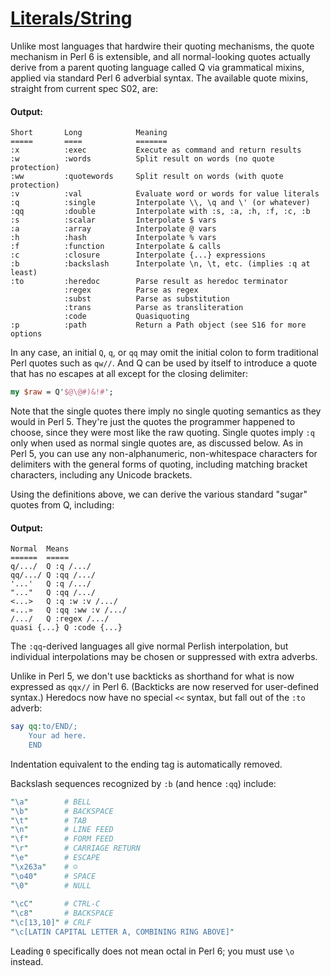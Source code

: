 [1]: https://rosettacode.org/wiki/Literals/String

# [Literals/String][1]

Unlike most languages that hardwire their quoting mechanisms, the quote mechanism in Perl 6 is extensible, and all normal-looking quotes actually derive from a parent quoting language called Q via grammatical mixins, applied via standard Perl 6 adverbial syntax.
The available quote mixins, straight from current spec S02, are:


#### Output:
```
Short       Long            Meaning
=====       ====            =======
:x          :exec           Execute as command and return results
:w          :words          Split result on words (no quote protection)
:ww         :quotewords     Split result on words (with quote protection)
:v          :val            Evaluate word or words for value literals
:q          :single         Interpolate \\, \q and \' (or whatever)
:qq         :double         Interpolate with :s, :a, :h, :f, :c, :b
:s          :scalar         Interpolate $ vars
:a          :array          Interpolate @ vars
:h          :hash           Interpolate % vars
:f          :function       Interpolate & calls
:c          :closure        Interpolate {...} expressions
:b          :backslash      Interpolate \n, \t, etc. (implies :q at least)
:to         :heredoc        Parse result as heredoc terminator
            :regex          Parse as regex
            :subst          Parse as substitution
            :trans          Parse as transliteration
            :code           Quasiquoting
:p          :path           Return a Path object (see S16 for more options
```


In any case, an initial `Q`, `q`, or `qq` may omit the initial colon to form traditional Perl quotes such as `qw//`.
And Q can be used by itself to introduce a quote that has no escapes at all except for the closing delimiter:

```perl
my $raw = Q'$@\@#)&!#';
```


Note that the single quotes there imply no single quoting semantics as they would in Perl 5. They're just the quotes the programmer happened to choose, since they were most like the raw quoting. Single quotes imply `:q` only when used as normal single quotes are, as discussed below.
As in Perl 5, you can use any non-alphanumeric, non-whitespace characters for delimiters with the general forms of quoting, including matching bracket characters, including any Unicode brackets.



Using the definitions above, we can derive the various standard "sugar" quotes from Q, including:


#### Output:
```
Normal  Means
======  =====
q/.../  Q :q /.../
qq/.../ Q :qq /.../
'...'   Q :q /.../
"..."   Q :qq /.../
<...>   Q :q :w :v /.../
«...»   Q :qq :ww :v /.../
/.../   Q :regex /.../
quasi {...} Q :code {...}
```


The `:qq`-derived languages all give normal Perlish interpolation, but individual interpolations may be chosen or suppressed with extra adverbs.



Unlike in Perl 5, we don't use backticks as shorthand for what is now expressed as `qqx//` in Perl 6.
(Backticks are now reserved for user-defined syntax.)
Heredocs now have no special `<<` syntax,
but fall out of the `:to` adverb:

```perl
say qq:to/END/;
    Your ad here.
    END
```


Indentation equivalent to the ending tag is automatically removed.



Backslash sequences recognized by `:b` (and hence `:qq`) include:

```perl
"\a"        # BELL
"\b"        # BACKSPACE
"\t"        # TAB
"\n"        # LINE FEED
"\f"        # FORM FEED
"\r"        # CARRIAGE RETURN
"\e"        # ESCAPE
"\x263a"    # ☺
"\o40"      # SPACE
"\0"        # NULL
 
"\cC"       # CTRL-C
"\c8"       # BACKSPACE
"\c[13,10]" # CRLF
"\c[LATIN CAPITAL LETTER A, COMBINING RING ABOVE]"
```


Leading `0` specifically does not mean octal in Perl 6;
you must use `\o` instead.
